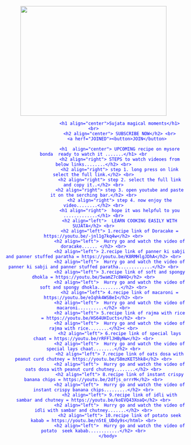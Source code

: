 <html>
<head>
            <title>sujata magical moments.com</title>
            <body bgcolour=#0000FF  text=#0000FF>
                          <center><img  src="file:///C:/Users/Suryansh/pictures/redmi 3s/"MAKEUP_20170831134509_save"   width="400px"      height="300px"></centre>

                        <h1 align="center">Sujata magical moments</h1> <br>
                        <h2 align="center"> SUBSCRIBE NOW</h2> <br>
                       <a herf="JOINED"><button>JOIN</button> 

                        <h1  align="center"> UPCOMING recipe on mysore bonda  ready to watch it .......</h1> <br
                        <h2 align="right"> STEPS to watch videoes from below links........</h2> <br>
                        <h2 align="right"> step 1. long press on link select the full link.</h2> <br>
                        <h2 align="right"> step 2. select the full link and copy it..</h2> <br>
                        <h2 align="right"> step 3. open youtube and paste it on the serching bar.</h2> <br>
                        <h2 align="right"> step 4. now enjoy the video........</h2> <br>
                        <h1 align="right">  hope it was helpful to you .............</h1> <br>
                        <h2 align="left">  LEARN COOKING EASILY WITH SUJATA</h2> <br>
                        <h2 align="left"> 1.recipe link of Doracake = https://youtu.be/-jnl1g7kq4w</h2> <br>
                        <h2 align="left">  Hurry go and watch the video of doracake...... </h2> <br>
                        <h2 align="left"> 2.recipe link of panner ki sabji and panner stuffed paratha = https://youtu.be/K8RMHlgJDhA</h2> <br>
                        <h2 align="left">  Hurry go and watch the video of panner ki sabji and panner stuffed paratha.............</h2> <br>
                        <h2 align="left"> 3.recipe link of soft and spongy dhokla = https://youtu.be/5wamZ7c8W4Q</h2> <br>
                        <h2 align="left">  Hurry go and watch the video of soft and spongy dhokla.........</h2> <br>
                        <h2 align="left"> 4.recipe link of macaroni = https://youtu.be/eIqhk4WSBeI</h2> <br>
                        <h2 align="left">  Hurry go and watch the video of macaroni..........</h2> <br>
                        <h2 align="left"> 5.recipe link of rajma with rice = https://youtu.be/HS64UHIucts</h2> <br>
                        <h2 align="left">  Hurry go and watch the video of rajma with rice........</h2>< <br>
                        <h2 align="left"> 6.recipe link of special lays chaat = https://youtu.be/rRFFlJHByNw</h2> <br>
                        <h2 align="left">  Hurry go and watch the video of special lays chaat........</h2> <br>
                        <h2 align="left"> 7.recipe link of oats dosa with peanut curd chutney = https://youtu.be/58mzKET5hk8</h2> <br>
                        <h2 align="left">  Hurry go and watch the video of oats dosa with peanut curd chutney........</h2> <br>
                        <h2 align="left"> 8.recipe link of instant crispy banana chips = https://youtu.be/2dfjs_orrrM</h2> <br>
                        <h2 align="left">  Hurry go and watch the video of instant crispy banana chips.........</h2> <br>
                        <h2 align="left"> 9.recipe link of idli with sambar and chutney = https://youtu.be/koEVQ43XoaQ</h2> <br>
                        <h2 align="left">  Hurry go and watch the video of idli with sambar and chutney.......</h2> <br>
                        <h2 align="left"> 10.recipe link of potato seek kabab = https://youtu.be/n5tE_UDdy9s</html> <br>
                        <h2 align="left">  Hurry go and watch the video of potato  seek kabab............</h2> <br>
               </body>
</html>
